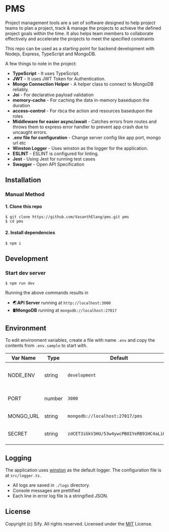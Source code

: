 # PMS
Project management tools are a set of software designed to help project teams to plan a project, track & manage the projects to achieve the defined project goals within the time. It also helps team members to collaborate effectively and accelerate the projects to meet the specified constraints

This repo can be used as a starting point for backend development with Nodejs, Express, TypeScript and MongoDB.

A few things to note in the project:
* **TypeScript** - It uses TypeScript.
* **JWT** - It uses JWT Token for Authentication.
* **Mongo Connection Helper** - A helper class to connect to MongoDB reliably.
* **Joi** - For declarative payload validation
* **memory-cache** - For caching the data in-memory basedupon the duration
* **access-control** - For rbca the action and resources basedupon the roles
* **Middleware for easier async/await** - Catches errors from routes and throws them to express error handler to prevent app crash due to uncaught errors.
* **.env file for configuration** - Change server config like app port, mongo url etc
* **Winston Logger** - Uses winston as the logger for the application.
* **ESLINT** - ESLINT is configured for linting.
* **Jest** - Using Jest for running test cases
* **Swagger** - Open API Specification

## Installation

### Manual Method

#### 1. Clone this repo

```
$ git clone https://github.com/VasanthElang/pms.git pms
$ cd pms
```

#### 2. Install dependencies

```
$ npm i
```

## Development

### Start dev server
```
$ npm run dev
```
Running the above commands results in 
* 🌏**API Server** running at `http://localhost:3000`
* 🛢️**MongoDB** running at `mongodb://localhost:27017`


## Environment
To edit environment variables, create a file with name `.env` and copy the contents from `.env.sample` to start with.

| Var Name  | Type  | Default | Description  |
|---|---|---|---|
| NODE_ENV  | string  | `development` |API runtime environment. eg: `production`  |
|  PORT | number  | `3000` | Port to run the API server on |
|  MONGO_URL | string  | `mongodb://localhost:27017/pms` | URL for MongoDB |
|  SECRET | string  | `zdCET3iGkV3HU/53w4ywcPBOIYeRB91HC4aLiHMw` | JWT Token's Secret Key |

## Logging
The application uses [winston](https://github.com/winstonjs/winston) as the default logger. The configuration file is at `src/logger.ts`.
* All logs are saved in `./logs` directory.
* Console messages are prettified
* Each line in error log file is a stringified JSON.


## License
Copyright (c) Sify. All rights reserved.
Licensed under the [MIT](LICENSE) License.